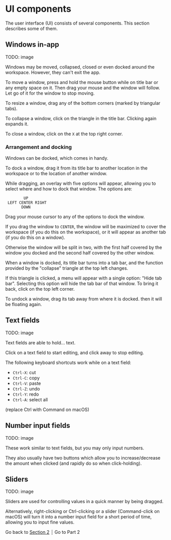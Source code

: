 # UI components

The user interface (UI) consists of several components. This section describes some of them.

## Windows in-app

TODO: image

Windows may be moved, collapsed, closed or even docked around the workspace. However, they can't exit the app.

To move a window, press and hold the mouse button while on title bar or any empty space on it.
Then drag your mouse and the window will follow. Let go of it for the window to stop moving.

To resize a window, drag any of the bottom corners (marked by triangular tabs).

To collapse a window, click on the triangle in the title bar.
Clicking again expands it.

To close a window, click on the `X` at the top right corner.

### Arrangement and docking

Windows can be docked, which comes in handy.

To dock a window, drag it from its title bar to another location in the workspace or to the location of another window.

While dragging, an overlay with five options will appear, allowing you to select where and how to dock that window.
The options are:

```
        UP
 LEFT CENTER RIGHT
       DOWN
```

Drag your mouse cursor to any of the options to dock the window.

If you drag the window to `CENTER`, the window will be maximized to cover the workspace (if you do this on the workspace), or it will appear as another tab (if you do this on a window).

Otherwise the window will be split in two, with the first half covered by the window you docked and the second half covered by the other window.

When a window is docked, its title bar turns into a tab bar, and the function provided by the "collapse" triangle at the top left changes.

If this triangle is clicked, a menu will appear with a single option: "Hide tab bar".
Selecting this option will hide the tab bar of that window.
To bring it back, click on the top left corner.

To undock a window, drag its tab away from where it is docked. then it will be floating again.

## Text fields

TODO: image

Text fields are able to hold... text.

Click on a text field to start editing, and click away to stop editing.

The following keyboard shortcuts work while on a text field:

- `Ctrl-X`: cut
- `Ctrl-C`: copy
- `Ctrl-V`: paste
- `Ctrl-Z`: undo
- `Ctrl-Y`: redo
- `Ctrl-A`: select all

(replace Ctrl with Command on macOS)

## Number input fields

TODO: image

These work similar to text fields, but you may only input numbers.

They also usually have two buttons which allow you to increase/decrease the amount when clicked (and rapidly do so when click-holding).

## Sliders

TODO: image

Sliders are used for controlling values in a quick manner by being dragged.

Alternatively, right-clicking or Ctrl-clicking or a slider (Command-click on macOS) will turn it into a number input field for a short period of time, allowing you to input fine values.


Go back to [Section 2](https://github.com/tildearrow/furnace/blob/master/papers/doc/2-interface/README.md) ┊ Go to Part 2
